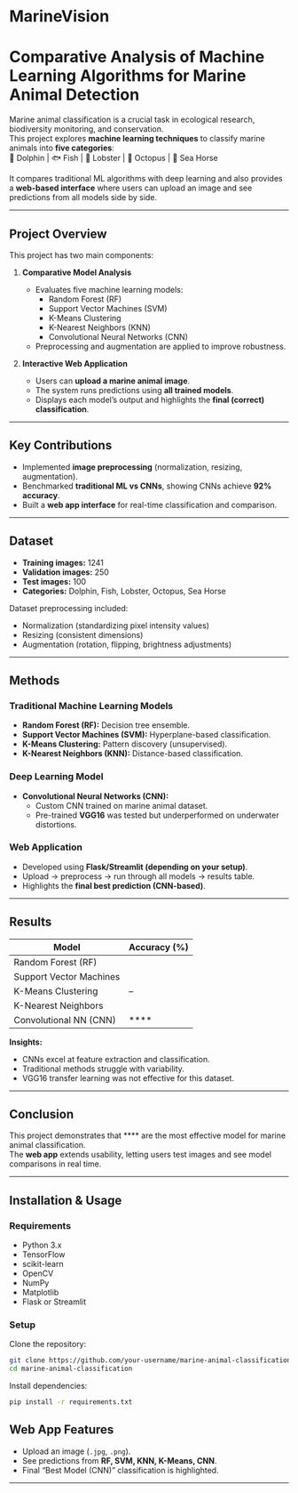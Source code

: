 # MarineVision
# Comparative Analysis of Machine Learning Algorithms for Marine Animal Detection

Marine animal classification is a crucial task in ecological research, biodiversity monitoring, and conservation.  
This project explores **machine learning techniques** to classify marine animals into **five categories**:  
🐬 Dolphin | 🐟 Fish | 🦞 Lobster | 🐙 Octopus | 🐴 Sea Horse  

It compares traditional ML algorithms with deep learning and also provides a **web-based interface** where users can upload an image and see predictions from all models side by side.

---

##  Project Overview
This project has two main components:

1. **Comparative Model Analysis**  
   - Evaluates five machine learning models:  
     -  Random Forest (RF)  
     -  Support Vector Machines (SVM)  
     -  K-Means Clustering  
     -  K-Nearest Neighbors (KNN)  
     -  Convolutional Neural Networks (CNN)  
   - Preprocessing and augmentation are applied to improve robustness.  

2. **Interactive Web Application**  
   - Users can **upload a marine animal image**.  
   - The system runs predictions using **all trained models**.  
   - Displays each model’s output and highlights the **final (correct) classification**.  

---

##  Key Contributions
- Implemented **image preprocessing** (normalization, resizing, augmentation).  
- Benchmarked **traditional ML vs CNNs**, showing CNNs achieve **92% accuracy**.  
- Built a **web app interface** for real-time classification and comparison.  

---
##  Dataset
- **Training images:** 1241  
- **Validation images:** 250  
- **Test images:** 100  
- **Categories:** Dolphin, Fish, Lobster, Octopus, Sea Horse  

Dataset preprocessing included:
- Normalization (standardizing pixel intensity values)  
- Resizing (consistent dimensions)  
- Augmentation (rotation, flipping, brightness adjustments)  

---

##  Methods
### Traditional Machine Learning Models
- **Random Forest (RF):** Decision tree ensemble.  
- **Support Vector Machines (SVM):** Hyperplane-based classification.  
- **K-Means Clustering:** Pattern discovery (unsupervised).  
- **K-Nearest Neighbors (KNN):** Distance-based classification.  

### Deep Learning Model
- **Convolutional Neural Networks (CNN):**  
  - Custom CNN trained on marine animal dataset.  
  - Pre-trained **VGG16** was tested but underperformed on underwater distortions.  

### Web Application
- Developed using **Flask/Streamlit (depending on your setup)**.  
- Upload → preprocess → run through all models → results table.  
- Highlights the **final best prediction (CNN-based)**.  

---

##  Results

| Model                  | Accuracy (%) |
|-------------------------|--------------|
| Random Forest (RF)      |         |
| Support Vector Machines |        |
| K-Means Clustering      | –            |
| K-Nearest Neighbors     |         |
| Convolutional NN (CNN)  | ****    |

**Insights:**  
- CNNs excel at feature extraction and classification.  
- Traditional methods struggle with variability.  
- VGG16 transfer learning was not effective for this dataset.  

---

##  Conclusion
This project demonstrates that **** are the most effective model for marine animal classification.  
The **web app** extends usability, letting users test images and see model comparisons in real time.  

---

##  Installation & Usage
### Requirements
- Python 3.x  
- TensorFlow  
- scikit-learn  
- OpenCV  
- NumPy  
- Matplotlib  
- Flask or Streamlit  

### Setup
Clone the repository:
```bash
git clone https://github.com/your-username/marine-animal-classification.git
cd marine-animal-classification
````

Install dependencies:

```bash
pip install -r requirements.txt
```


##  Web App Features

* Upload an image (`.jpg`, `.png`).
* See predictions from **RF, SVM, KNN, K-Means, CNN**.
* Final “Best Model (CNN)” classification is highlighted.

---

